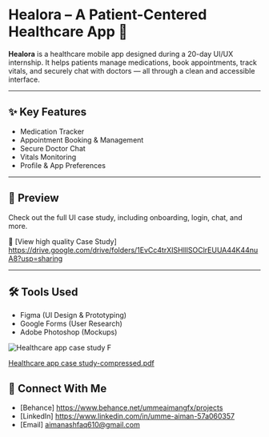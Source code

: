 # Healora – A Patient-Centered Healthcare App 💙

**Healora** is a healthcare mobile app designed during a 20-day UI/UX internship. It helps patients manage medications, book appointments, track vitals, and securely chat with doctors — all through a clean and accessible interface.

---

## ✨ Key Features
- Medication Tracker
- Appointment Booking & Management
- Secure Doctor Chat
- Vitals Monitoring
- Profile & App Preferences

---

## 📸 Preview
Check out the full UI case study, including onboarding, login, chat, and more.

📄 [View high quality Case Study] https://drive.google.com/drive/folders/1EvCc4trXISHlllSOClrEUUA44K44nuA8?usp=sharing

---

## 🛠 Tools Used
- Figma (UI Design & Prototyping)
- Google Forms (User Research)
- Adobe Photoshop (Mockups)

![Healthcare app case study F](https://github.com/user-attachments/assets/cda3d14f-14e7-454d-b4a4-c297c2210324)
  
[Healthcare app case study-compressed.pdf](https://github.com/user-attachments/files/20822498/Healthcare.app.case.study-compressed.pdf)


## 🔗 Connect With Me

- [Behance] https://www.behance.net/ummeaimangfx/projects
- [LinkedIn] https://www.linkedin.com/in/umme-aiman-57a060357
- [Email] aimanashfaq610@gmail.com
